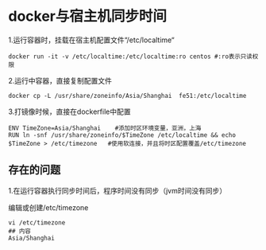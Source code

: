# docker与宿主机同步时间

1.运行容器时，挂载在宿主机配置文件“/etc/localtime“

~~~
docker run -it -v /etc/localtime:/etc/localtime:ro centos #:ro表示只读权限
~~~

2.运行中容器，直接复制配置文件

~~~
docker cp -L /usr/share/zoneinfo/Asia/Shanghai  fe51:/etc/localtime
~~~

3.打镜像时候，直接在dockerfile中配置

~~~
ENV TimeZone=Asia/Shanghai    #添加时区环境变量，亚洲，上海
RUN ln -snf /usr/share/zoneinfo/$TimeZone /etc/localtime && echo $TimeZone > /etc/timezone   #使用软连接，并且将时区配置覆盖/etc/timezone
~~~

## 存在的问题

1.在运行容器执行同步时间后，程序时间没有同步（jvm时间没有同步）

编辑或创建/etc/timezone

~~~
vi /etc/timezone
## 内容
Asia/Shanghai
~~~



